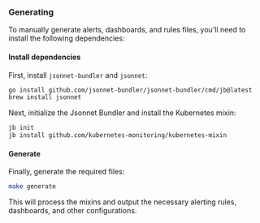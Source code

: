 ### Generating

To manually generate alerts, dashboards, and rules files, you'll need to install the following dependencies:

#### Install dependencies

First, install `jsonnet-bundler` and `jsonnet`:

```sh
go install github.com/jsonnet-bundler/jsonnet-bundler/cmd/jb@latest
brew install jsonnet
```

Next, initialize the Jsonnet Bundler and install the Kubernetes mixin:

```sh
jb init
jb install github.com/kubernetes-monitoring/kubernetes-mixin
```

#### Generate

Finally, generate the required files:

```sh
make generate
```

This will process the mixins and output the necessary alerting rules, dashboards, and other configurations.
